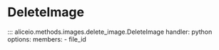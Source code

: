# DeleteImage

::: aliceio.methods.images.delete_image.DeleteImage
    handler: python
    options:
      members:
        - file_id
